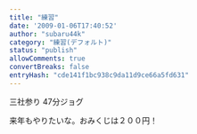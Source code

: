 ```yaml
---
title: "練習"
date: '2009-01-06T17:40:52'
author: "subaru44k"
category: "練習(デフォルト)"
status: "publish"
allowComments: true
convertBreaks: false
entryHash: "cde141f1bc938c9da11d9ce66a5fd631"
---
```

三社参り
47分ジョグ

来年もやりたいな。おみくじは２００円！
